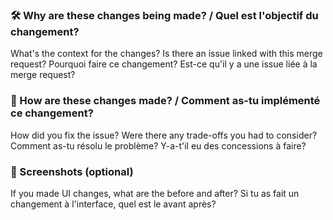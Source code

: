 ### 🛠  Why are these changes being made? / Quel est l'objectif du changement?

What's the context for the changes? Is there an issue linked with this merge request?
Pourquoi faire ce changement? Est-ce qu'il y a une issue liée à la merge request?

### 🧠 How are these changes made? / Comment as-tu implémenté ce changement?

How did you fix the issue? Were there any trade-offs you had to consider?
Comment as-tu résolu le problème? Y-a-t'il eu des concessions à faire?

### 📸 Screenshots (optional)

If you made UI changes, what are the before and after?
Si tu as fait un changement à l'interface, quel est le avant après?
